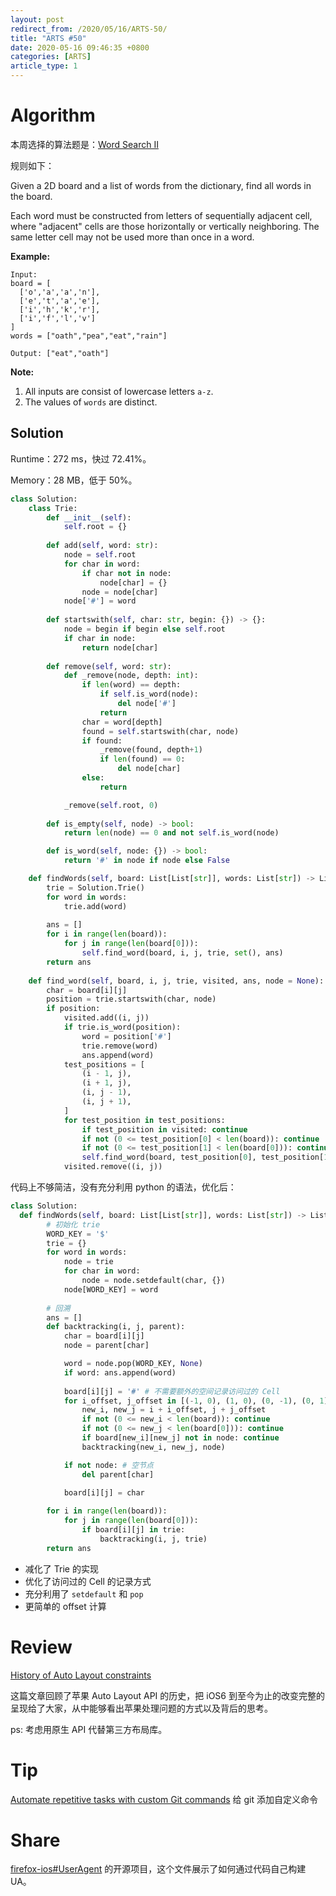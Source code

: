 ```yaml
---
layout: post
redirect_from: /2020/05/16/ARTS-50/
title: "ARTS #50"
date: 2020-05-16 09:46:35 +0800
categories: [ARTS]
article_type: 1
---
```



# Algorithm

本周选择的算法题是：[Word Search II](https://leetcode.com/problems/word-search-ii/)


规则如下：

Given a 2D board and a list of words from the dictionary, find all words in the board.

Each word must be constructed from letters of sequentially adjacent cell, where "adjacent" cells are those horizontally or vertically neighboring. The same letter cell may not be used more than once in a word.

 

**Example:**

```
Input: 
board = [
  ['o','a','a','n'],
  ['e','t','a','e'],
  ['i','h','k','r'],
  ['i','f','l','v']
]
words = ["oath","pea","eat","rain"]

Output: ["eat","oath"]
```

 

**Note:**

1. All inputs are consist of lowercase letters `a-z`.
2. The values of `words` are distinct.

## Solution

Runtime：272 ms，快过 72.41%。

Memory：28 MB，低于 50%。

```python
class Solution:
    class Trie:
        def __init__(self):
            self.root = {}
        
        def add(self, word: str):
            node = self.root
            for char in word:
                if char not in node:
                    node[char] = {}
                node = node[char]
            node['#'] = word
        
        def startswith(self, char: str, begin: {}) -> {}:
            node = begin if begin else self.root
            if char in node:
                return node[char]
        
        def remove(self, word: str):
            def _remove(node, depth: int):
                if len(word) == depth:
                    if self.is_word(node):
                        del node['#']
                    return
                char = word[depth]
                found = self.startswith(char, node)
                if found:
                    _remove(found, depth+1)
                    if len(found) == 0:
                        del node[char]
                else:
                    return

            _remove(self.root, 0)
        
        def is_empty(self, node) -> bool:
            return len(node) == 0 and not self.is_word(node)

        def is_word(self, node: {}) -> bool:
            return '#' in node if node else False

    def findWords(self, board: List[List[str]], words: List[str]) -> List[str]:
        trie = Solution.Trie()
        for word in words:
            trie.add(word)
        
        ans = []
        for i in range(len(board)):
            for j in range(len(board[0])):
                self.find_word(board, i, j, trie, set(), ans)
        return ans
    
    def find_word(self, board, i, j, trie, visited, ans, node = None):
        char = board[i][j]
        position = trie.startswith(char, node)
        if position:
            visited.add((i, j))
            if trie.is_word(position):
                word = position['#']
                trie.remove(word)
                ans.append(word)
            test_positions = [
                (i - 1, j),
                (i + 1, j),
                (i, j - 1),
                (i, j + 1),
            ]
            for test_position in test_positions:
                if test_position in visited: continue
                if not (0 <= test_position[0] < len(board)): continue
                if not (0 <= test_position[1] < len(board[0])): continue
                self.find_word(board, test_position[0], test_position[1], trie, visited, ans, position)
            visited.remove((i, j))
```

代码上不够简洁，没有充分利用 python 的语法，优化后：

```python
class Solution:
  def findWords(self, board: List[List[str]], words: List[str]) -> List[str]:
        # 初始化 trie
        WORD_KEY = '$'
        trie = {}
        for word in words:
            node = trie
            for char in word:
                node = node.setdefault(char, {})
            node[WORD_KEY] = word
        
        # 回溯
        ans = []
        def backtracking(i, j, parent):
            char = board[i][j]
            node = parent[char]

            word = node.pop(WORD_KEY, None)
            if word: ans.append(word)
            
            board[i][j] = '#' # 不需要额外的空间记录访问过的 Cell
            for i_offset, j_offset in [(-1, 0), (1, 0), (0, -1), (0, 1)]:
                new_i, new_j = i + i_offset, j + j_offset
                if not (0 <= new_i < len(board)): continue
                if not (0 <= new_j < len(board[0])): continue
                if board[new_i][new_j] not in node: continue
                backtracking(new_i, new_j, node)

            if not node: # 空节点
                del parent[char]

            board[i][j] = char
        
        for i in range(len(board)):
            for j in range(len(board[0])):
                if board[i][j] in trie:
                    backtracking(i, j, trie)
        return ans

```

- 减化了 Trie 的实现
- 优化了访问过的 Cell 的记录方式
- 充分利用了 `setdefault` 和 `pop` 
- 更简单的 offset 计算


# Review

[History of Auto Layout constraints](https://sarunw.com/posts/history-of-auto-layout-constraints/)

这篇文章回顾了苹果 Auto Layout API 的历史，把 iOS6 到至今为止的改变完整的呈现给了大家，从中能够看出苹果处理问题的方式以及背后的思考。

ps: 考虑用原生 API 代替第三方布局库。 

# Tip

[Automate repetitive tasks with custom Git commands](https://levelup.gitconnected.com/automate-repetitive-tasks-with-custom-git-commands-76a4b71d262f)
给 git 添加自定义命令

# Share

[firefox-ios#UserAgent](https://github.com/mozilla-mobile/firefox-ios/blob/master/Shared/UserAgent.swift) 的开源项目，这个文件展示了如何通过代码自己构建 UA。
